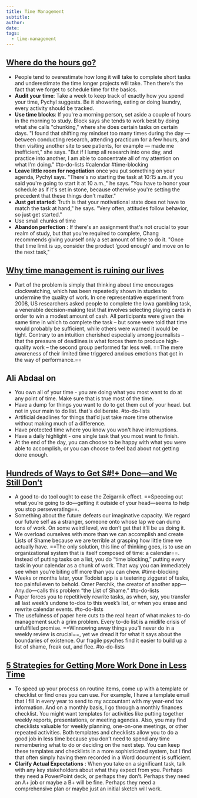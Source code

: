 ```yaml
---
title: Time Management
subtitle: 
author: 
date: 
tags:
  - time-management
---
```


## [Where do the hours go?](https://www.apa.org/gradpsych/2013/03/hours) 

- People tend to overestimate how long it will take to complete short tasks and underestimate the time longer projects will take. Then there's the fact that we forget to schedule time for the basics.
- **Audit your time**: Take a week to keep track of exactly how you spend your time, Pychyl suggests. Be it showering, eating or doing laundry, every activity should be tracked.
- **Use time blocks**: If you're a morning person, set aside a couple of hours in the morning to study. Block says she tends to work best by doing what she calls "chunking," where she does certain tasks on certain days. "I found that shifting my mindset too many times during the day — between conducting research, attending practicum for a few hours, and then visiting another site to see patients, for example — made me inefficient," she says. "But if I lump all research into one day, and practice into another, I am able to concentrate all of my attention on what I'm doing." #to-do-lists #calendar #time-blocking 
- **Leave little room for negotiation** once you put something on your agenda, Pychyl says. "There's no starting the task at 10:15 a.m. if you said you're going to start it at 10 a.m.," he says. "You have to honor your schedule as if it's set in stone, because otherwise you're setting the precedent that these things don't matter."
- **Just get started**: Truth is that your motivational state does not have to match the task at hand," he says. "Very often, attitudes follow behavior, so just get started."
- Use small chunks of time
- **Abandon perfection** : If there's an assignment that's not crucial to your realm of study, but that you're required to complete, Chang recommends giving yourself only a set amount of time to do it. "Once that time limit is up, consider the product ‘good enough' and move on to the next task,"

## [Why time management is ruining our lives](https://www.theguardian.com/technology/2016/dec/22/why-time-management-is-ruining-our-lives)

- Part of the problem is simply that thinking about time encourages clockwatching, which has been repeatedly shown in studies to undermine the quality of work. In one representative experiment from 2008, US researchers asked people to complete the Iowa gambling task, a venerable decision-making test that involves selecting playing cards in order to win a modest amount of cash. All participants were given the same time in which to complete the task – but some were told that time would probably be sufficient, while others were warned it would be tight. Contrary to an intuition cherished especially among journalists – that the pressure of deadlines is what forces them to produce high-quality work – the second group performed far less well. ==The mere awareness of their limited time triggered anxious emotions that got in the way of performance.== 

## Ali Abdaal on

- You own all of your time - you are doing what you most want to do at any point of time. Make sure that is true most of the time. 
- Have a dump for things you want to do to get them out of your head. but not in your main to do list. that's deliberate. #to-do-lists 
- Artificial deadlines for things that'd just take more time otherwise without making much of a difference. 
- Have protected time where you know you won't have interruptions.
- Have a daily highlight - one single task that you most want to finish.
- At the end of the day, you can choose to be happy with what you were able to accomplish, or you can choose to feel bad about not getting done enough.

## [Hundreds of Ways to Get S#!+ Done—and We Still Don’t](https://www.wired.com/story/to-do-apps-failed-productivity-tools/) 

- A good to-do tool ought to ease the Zeigarnik effect. ==Speccing out what you’re going to do—getting it outside of your head—seems to help you stop perseverating==.
- Something about the future defeats our imaginative capacity. We regard our future self as a stranger, someone onto whose lap we can dump tons of work. On some weird level, we don’t get that it’ll be us doing it.
- We overload ourselves with more than we can accomplish and create Lists of Shame because we are terrible at grasping how little time we actually have. ==The only solution, this line of thinking goes, is to use an organizational system that is itself composed of time: a calendar==. Instead of putting tasks on a list, you do “time blocking,” putting every task in your calendar as a chunk of work. That way you can immediately see when you’re biting off more than you can chew. #time-blocking
- Weeks or months later, your Todoist app is a teetering ziggurat of tasks, too painful even to behold. Omer Perchik, the creator of another app—Any.do—calls this problem “the List of Shame.” #to-do-lists 
- Paper forces you to repetitively rewrite tasks, as when, say, you transfer all last week’s undone to-dos to this week’s list, or when you erase and rewrite calendar events. #to-do-lists 
- The usefulness of paper here cuts to the real heart of what makes to-do management such a grim problem. Every to-do list is a midlife crisis of unfulfilled promise. ==Winnowing away things you’ll never do in a weekly review is crucial==, yet we dread it for what it says about the boundaries of existence. Our fragile psyches find it easier to build up a list of shame, freak out, and flee. #to-do-lists 

## [5 Strategies for Getting More Work Done in Less Time](https://hbr.org/2019/01/5-strategies-for-getting-more-work-done-in-less-time)

- To speed up your process on routine items, come up with a template or checklist or find ones you can use. For example, I have a template email that I fill in every year to send to my accountant with my year-end tax information. And on a monthly basis, I go through a monthly finances checklist. You might want templates for activities like putting together weekly reports, presentations, or meeting agendas. Also, you may find checklists valuable for weekly planning, one-on-one meetings, or other repeated activities. Both templates and checklists allow you to do a good job in less time because you don’t need to spend any time remembering what to do or deciding on the next step. You can keep these templates and checklists in a more sophisticated system, but I find that often simply having them recorded in a Word document is sufficient.
- **Clarify Actual Expectations** : When you take on a significant task, talk with any key stakeholders about what they expect from you. Perhaps they need a PowerPoint deck, or perhaps they don’t. Perhaps they need an A+ job or maybe a B+ will be fine. Perhaps they need a comprehensive plan or maybe just an initial sketch will work.